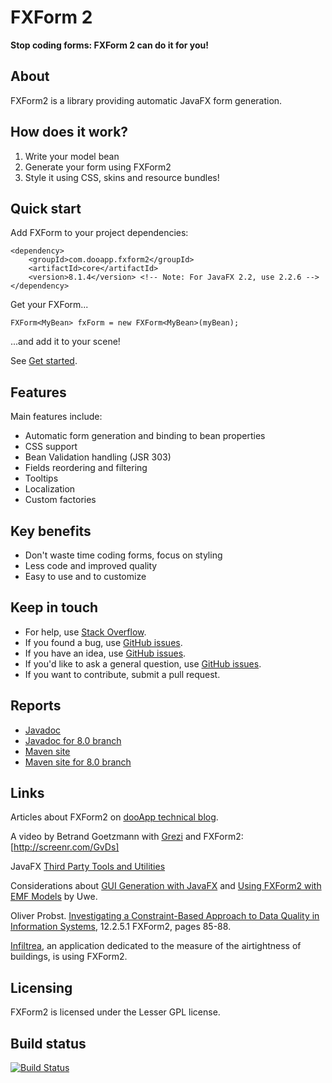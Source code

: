 FXForm 2
========

**Stop coding forms: FXForm 2 can do it for you!**

About
-----

FXForm2 is a library providing automatic JavaFX form generation.

How does it work?
-----------------

1. Write your model bean
2. Generate your form using FXForm2
3. Style it using CSS, skins and resource bundles!

Quick start
-----------
Add FXForm to your project dependencies:
  
    <dependency>
        <groupId>com.dooapp.fxform2</groupId>
        <artifactId>core</artifactId>
        <version>8.1.4</version> <!-- Note: For JavaFX 2.2, use 2.2.6 -->
    </dependency>

Get your FXForm...

    FXForm<MyBean> fxForm = new FXForm<MyBean>(myBean);

...and add it to your scene!

See [Get started](https://github.com/dooApp/FXForm2/wiki/Get-started).

Features
--------

Main features include:

* Automatic form generation and binding to bean properties
* CSS support
* Bean Validation handling (JSR 303)
* Fields reordering and filtering
* Tooltips
* Localization
* Custom factories

Key benefits
------------
* Don't waste time coding forms, focus on styling
* Less code and improved quality
* Easy to use and to customize

Keep in touch
-------------
* For help, use [Stack Overflow](http://stackoverflow.com).
* If you found a bug, use [GitHub issues](https://github.com/dooapp/FXForm2/issues?state=open).
* If you have an idea, use [GitHub issues](https://github.com/dooapp/FXForm2/issues?state=open).
* If you'd like to ask a general question, use [GitHub issues](https://github.com/dooapp/FXForm2/issues?state=open).
* If you want to contribute, submit a pull request.

Reports
-------
* [Javadoc](http://dooapp.github.io/FXForm2/2.2.6/site/core/apidocs/index.html)
* [Javadoc for 8.0 branch](http://dooapp.github.io/FXForm2/8.0.7-SNAPSHOT/site/core/apidocs/index.html)
* [Maven site](http://dooapp.github.io/FXForm2/2.2.6/site)
* [Maven site for 8.0 branch](http://dooapp.github.io/FXForm2/8.0.7-SNAPSHOT/site)

Links
-----
Articles about FXForm2 on [dooApp technical blog](http://blog.dooapp.com/search/label/fxform).

A video by Betrand Goetzmann with [Grezi](https://bitbucket.org/bgoetzmann/grezi/wiki/Home) and FXForm2: [http://screenr.com/GvDs]

JavaFX [Third Party Tools and Utilities](http://www.oracle.com/technetwork/java/javafx/community/3rd-party-1844355.html)

Considerations about [GUI Generation with JavaFX](http://ustesis.wordpress.com/2013/07/12/gui-generation-with-javafx/) and [Using FXForm2 with EMF Models](http://ustesis.wordpress.com/2013/11/08/using-fxform2-with-emf-models/) by Uwe.

Oliver Probst. [Investigating a Constraint-Based Approach to Data Quality in Information Systems](http://e-collection.library.ethz.ch/eserv/eth:7430/eth-7430-01.pdf), 12.2.5.1 FXForm2, pages 85-88.

[Infiltrea](http://www.infiltrea.com), an application dedicated to the measure of the airtightness of buildings, is using FXForm2.

Licensing
---------

FXForm2 is licensed under the Lesser GPL license.

Build status
------------
[![Build Status](https://travis-ci.org/dooApp/FXForm2.svg?branch=master)](https://travis-ci.org/dooApp/FXForm2)
